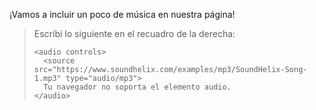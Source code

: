 ¡Vamos a incluir un poco de música en nuestra página!

> Escribí lo siguiente en el recuadro de la derecha:
>
> ```
><audio controls>
>   <source src="https://www.soundhelix.com/examples/mp3/SoundHelix-Song-1.mp3" type="audio/mp3">
>   Tu navegador no soporta el elemento audio.
> </audio>
> ```
